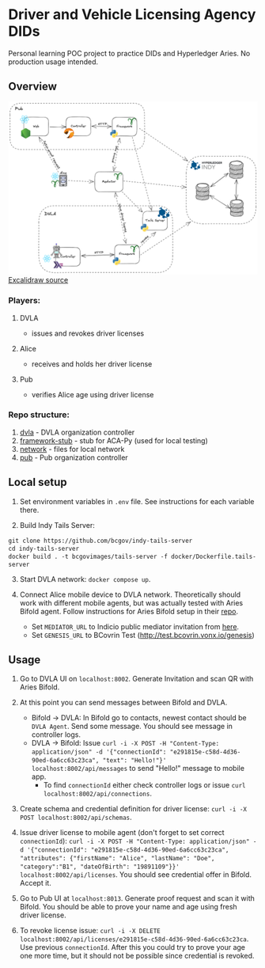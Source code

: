 # Driver and Vehicle Licensing Agency DIDs

Personal learning POC project to practice DIDs and Hyperledger Aries. No production usage intended.

## Overview

![diagram](./diagram.png)
[Excalidraw source](./diagram.excalidraw)

### Players:

1. DVLA

   - issues and revokes driver licenses

2. Alice

   - receives and holds her driver license

3. Pub

   - verifies Alice age using driver license

### Repo structure:

1. [dvla](./dvla/) - DVLA organization controller
2. [framework-stub](./framework-stub/) - stub for ACA-Py (used for local testing)
3. [network](./network/) - files for local network
4. [pub](./pub) - Pub organization controller

## Local setup

1. Set environment variables in `.env` file. See instructions for each variable there.

2. Build Indy Tails Server:
```shell
git clone https://github.com/bcgov/indy-tails-server
cd indy-tails-server
docker build . -t bcgovimages/tails-server -f docker/Dockerfile.tails-server
```

3. Start DVLA network: `docker compose up`.

4. Connect Alice mobile device to DVLA network. Theoretically should work with different mobile agents,
   but was actually tested with Aries Bifold agent. Follow instructions for Aries Bifold setup in their [repo](https://github.com/hyperledger/aries-mobile-agent-react-native).
   - Set `MEDIATOR_URL` to Indicio public mediator invitation from [here](https://indicio-tech.github.io/mediator/).
   - Set `GENESIS_URL` to BCovrin Test (http://test.bcovrin.vonx.io/genesis)

## Usage

1. Go to DVLA UI on `localhost:8002`. Generate Invitation and scan QR with Aries Bifold.

2. At this point you can send messages between Bifold and DVLA.

   - Bifold -> DVLA: In Bifold go to contacts, newest contact should be `DVLA Agent`.
     Send some message. You should see message in controller logs.
   - DVLA -> Bifold: Issue `curl -i -X POST -H "Content-Type: application/json" -d '{"connectionId": "e291815e-c58d-4d36-90ed-6a6cc63c23ca", "text": "Hello!"}' localhost:8002/api/messages` to send "Hello!" message to mobile app.
     - To find `connectionId` either check controller logs or issue `curl localhost:8002/api/connections`.

3. Create schema and credential definition for driver license: `curl -i -X POST localhost:8002/api/schemas`.

4. Issue driver license to mobile agent (don't forget to set correct `connectionId`):
   `curl -i -X POST -H "Content-Type: application/json" -d '{"connectionId": "e291815e-c58d-4d36-90ed-6a6cc63c23ca", "attributes": {"firstName": "Alice", "lastName": "Doe", "category":"B1", "dateOfBirth": "19891109"}}' localhost:8002/api/licenses`.
   You should see credential offer in Bifold. Accept it.

5. Go to Pub UI at `localhost:8013`. Generate proof request and scan it with Bifold.
   You should be able to prove your name and age using fresh driver license.

6. To revoke license issue: `curl -i -X DELETE localhost:8002/api/licenses/e291815e-c58d-4d36-90ed-6a6cc63c23ca`. Use previous `connectionId`. After this you could try to prove your age one more time, but it should not be possible since credential is revoked.
